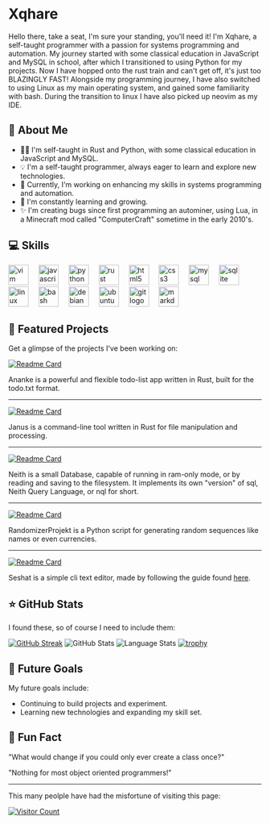 # Xqhare
Hello there, take a seat, I'm sure your standing, you'll need it! I'm Xqhare, a self-taught programmer with a passion for systems programming and automation. My journey started with some classical education in JavaScript and MySQL in school, after which I transitioned to using Python for my projects. Now I have hopped onto the rust train and can't get off, it's just too BLAZINGLY FAST! Alongside my programming journey, I have also switched to using Linux as my main operating system, and 
gained some familiarity with bash. During the transition to linux I have also picked up neovim as my IDE.

## 🚀 About Me
- 👨‍💻 I'm self-taught in Rust and Python, with some classical education in JavaScript and MySQL.
- 💡 I'm a self-taught programmer, always eager to learn and explore new technologies.
- 🔭 Currently, I'm working on enhancing my skills in systems programming and automation.
- 🌱 I'm constantly learning and growing.
- ✨ I'm creating bugs since first programming an autominer, using Lua, in a Minecraft mod called "ComputerCraft" sometime in the early 2010's.

## 💻 Skills
<div align="left">
  <img src="https://cdn.jsdelivr.net/gh/devicons/devicon/icons/vim/vim-original.svg" height="40" alt="vim logo"  />
  <img width="12" />
  <img src="https://cdn.jsdelivr.net/gh/devicons/devicon/icons/javascript/javascript-original.svg" height="40" alt="javascript logo"  />
  <img width="12" />
  <img src="https://cdn.jsdelivr.net/gh/devicons/devicon/icons/python/python-original.svg" height="40" alt="python logo"  />
  <img width="12" />
  <img src="https://cdn.jsdelivr.net/gh/devicons/devicon/icons/rust/rust-plain.svg" height="40" alt="rust logo"  />
  <img width="12" />
  <img src="https://cdn.jsdelivr.net/gh/devicons/devicon/icons/html5/html5-original.svg" height="40" alt="html5 logo"  />
  <img width="12" />
  <img src="https://cdn.jsdelivr.net/gh/devicons/devicon/icons/css3/css3-original.svg" height="40" alt="css3 logo"  />
  <img width="12" />
  <img src="https://cdn.jsdelivr.net/gh/devicons/devicon/icons/mysql/mysql-original.svg" height="40" alt="mysql logo"  />
  <img width="12" />
  <img src="https://cdn.jsdelivr.net/gh/devicons/devicon/icons/sqlite/sqlite-original.svg" height="40" alt="sqlite logo"  />
  <img width="12" />
  <img src="https://cdn.jsdelivr.net/gh/devicons/devicon/icons/linux/linux-original.svg" height="40" alt="linux logo"  />
  <img width="12" />
  <img src="https://cdn.jsdelivr.net/gh/devicons/devicon/icons/bash/bash-original.svg" height="40" alt="bash logo"  />
  <img width="12" />
  <img src="https://cdn.jsdelivr.net/gh/devicons/devicon/icons/debian/debian-original.svg" height="40" alt="debian logo"  />
  <img width="12" />
  <img src="https://cdn.jsdelivr.net/gh/devicons/devicon/icons/ubuntu/ubuntu-plain.svg" height="40" alt="ubuntu logo"  />
  <img width="12" />
  <img src="https://cdn.jsdelivr.net/gh/devicons/devicon/icons/git/git-original.svg" height="40" alt="git logo"  />
  <img width="12" />
  <img src="https://cdn.jsdelivr.net/gh/devicons/devicon/icons/markdown/markdown-original.svg" height="40" alt="markdown logo"  />
</div>

## 🌟 Featured Projects
Get a glimpse of the projects I've been working on:

[![Readme Card](https://github-readme-stats.vercel.app/api/pin/?username=Xqhare&repo=ananke&show_onwer=true&theme=midnight-purple)](https://github.com/Xqhare/ananke)

Ananke is a powerful and flexible todo-list app written in Rust, built for the todo.txt format.

---
[![Readme Card](https://github-readme-stats.vercel.app/api/pin/?username=Xqhare&repo=janus&show_onwer=true&theme=midnight-purple)](https://github.com/Xqhare/janus)

Janus is a command-line tool written in Rust for file manipulation and processing. 

---

[![Readme Card](https://github-readme-stats.vercel.app/api/pin/?username=Xqhare&repo=neith&show_onwer=true&theme=midnight-purple)](https://github.com/Xqhare/neith)

Neith is a small Database, capable of running in ram-only mode, or by reading and saving to the filesystem. It implements its own "version" of sql, Neith Query Language, or nql for short.

---
[![Readme Card](https://github-readme-stats.vercel.app/api/pin/?username=Xqhare&repo=RandomizerProjekt&show_onwer=true&theme=midnight-purple)](https://github.com/Xqhare/RandomizerProjekt)

RandomizerProjekt is a Python script for generating random sequences like names or even currencies. 

---
[![Readme Card](https://github-readme-stats.vercel.app/api/pin/?username=Xqhare&repo=seshat&show_onwer=true&theme=midnight-purple)](https://github.com/Xqhare/seshat)

Seshat is a simple cli text editor, made by following the guide found [here](https://www.flenker.blog/hecto-chapter-1/). 

## ⭐ GitHub Stats
I found these, so of course I need to include them:

[![GitHub Streak](https://streak-stats.demolab.com/?user=Xqhare&theme=midnight-purple)](https://git.io/streak-stats)
![GitHub Stats](https://github-readme-stats.vercel.app/api?username=Xqhare&show_icons=true&theme=midnight-purple)
![Language Stats](https://github-readme-stats.vercel.app/api/top-langs/?username=Xqhare&theme=midnight-purple)
[![trophy](https://github-profile-trophy.vercel.app/?username=Xqhare&theme=midnight-purple)](https://github.com/Xqhare)

## 🎯 Future Goals
My future goals include:

- Continuing to build projects and experiment.
- Learning new technologies and expanding my skill set.

## 🌈 Fun Fact

"What would change if you could only ever create a class once?"


"Nothing for most object oriented programmers!"

---

This many peolple have had the misfortune of visiting this page:

[![Visitor Count](https://profile-counter.glitch.me/Xqhare/count.svg)](#)
